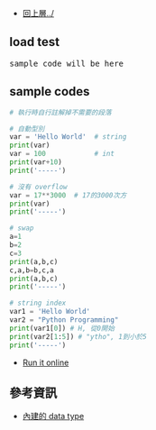 * [回上層../](../)

## load test

<pre id="sample">
sample code will be here
</pre>
<script src="https://ajax.googleapis.com/ajax/libs/jquery/3.2.1/jquery.min.js"></script>
<script>
$(document).ready(function(){
        $("#sample").load("sample.py");
});
</script>

## sample codes

```python
# 執行時自行註解掉不需要的段落

# 自動型別
var = 'Hello World'  # string
print(var)
var = 100            # int
print(var+10)
print('-----')

# 沒有 overflow
var = 17**3000  # 17的3000次方
print(var)
print('-----')

# swap
a=1
b=2
c=3
print(a,b,c)
c,a,b=b,c,a
print(a,b,c)
print('-----')

# string index
var1 = 'Hello World'
var2 = "Python Programming"
print(var1[0]) # H, 從0開始
print(var2[1:5]) # "ytho", 1到小於5
print('-----')
```
* [Run it online](https://repl.it/K701/latest)

## 參考資訊
* [內建的 data type](https://docs.python.org/3/library/stdtypes.html)
